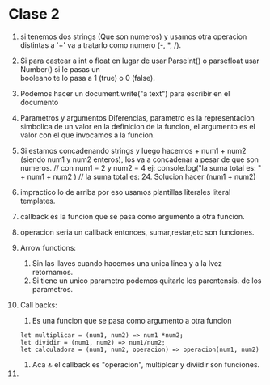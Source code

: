 # Clase 2
1. si tenemos dos strings (Que son numeros) y usamos otra operacion distintas a '+' 
    va a tratarlo como numero (-, *, /).
1. Si para castear a int o float en lugar de usar ParseInt() o parsefloat usar Number() si le pasas un     
    booleano te lo pasa a 1 (true) o 0 (false).
1. Podemos hacer un document.write("a text") para escribir en el documento
1. Parametros y argumentos Diferencias, parametro es la representacion simbolica de un valor en la definicion de la funcion, el argumento es el valor con el que invocamos a la funcion. 
1. Si estamos concadenando strings y luego hacemos + num1 + num2 (siendo num1 y num2 enteros), los va a concadenar a pesar de que son numeros. // con num1 = 2 y num2 = 4
    ej: console.log("la suma total es: " + num1 + num2 )  // la suma total es: 24.
    Solucion hacer (num1 + num2)
1. impractico lo de arriba por eso usamos plantillas literales literal templates.
1. callback es la funcion que se pasa como argumento a otra funcion. 
1. operacion seria un callback entonces, sumar,restar,etc son funciones.
1. Arrow functions:
    1. Sin las llaves cuando hacemos una unica linea y a la lvez retornamos. 
    1. Si tiene un unico parametro podemos quitarle los parentensis. de los parametros.

1. Call backs:
    1. Es una funcion que se pasa como argumento a otra funcion
    ```
    let multiplicar = (num1, num2) => num1 *num2;
    let dividir = (num1, num2) => num1/num2;
    let calculadora = (num1, num2, operacion) => operacion(num1, num2)
    ```
    1. Aca 🔝 el callback es "operacion", multiplcar y diviidir son funciones. 
1.     
